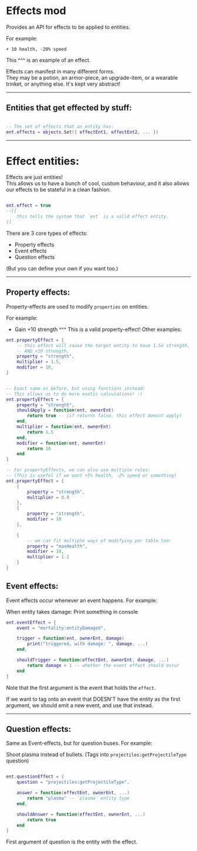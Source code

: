 
# Effects mod

Provides an API for effects to be applied to entities.

For example:
```
+ 10 health, -20% speed
```
This ^^^ is an example of an effect.

Effects can manifest in many different forms.<br/>
They may be a potion, an armor-piece, an upgrade-item, or a wearable trinket,
or anything else. It's kept very abstract!



---------------

## Entities that get effected by stuff:
```lua

-- The set of effects that an entity has:
ent.effects = objects.Set({ effectEnt1, effectEnt2, ... })


```

----------


# Effect entities:
Effects are just entities!<br/>
This allows us to have a bunch of cool, custom behaviour, and it also
allows our effects to be stateful in a clean fashion.
```lua

ent.effect = true
--[[
    this tells the system that `ent` is a valid effect entity.
]]

```


There are 3 core types of effects:
- Property effects
- Event effects
- Question effects

(But you can define your own if you want too.)

----------

## Property effects:
Property-effects are used to modify `properties` on entities.

For example:<br/>
- Gain +10 strength
^^^ This is a valid property-effect! Other examples:
```lua
ent.propertyEffect = {
    -- this effect will cause the target entity to have 1.5x strength,
    -- AND +10 strength.
    property = "strength",
    multiplier = 1.5,
    modifier = 10,
}


-- Exact same as before, but using functions instead:
-- This allows us to do more exotic calculations! :)
ent.propertyEffect = {
    property = "strength",
    shouldApply = function(ent, ownerEnt)
        return true -- (if returns false, this effect doesnt apply)
    end,
    multiplier = function(ent, ownerEnt)
        return 1.5
    end,
    modifier = function(ent, ownerEnt)
        return 10
    end
}

-- For propertyEffects, we can also use multiple rules:
-- (This is useful if we want +5% health, -2% speed or something)
ent.propertyEffect = {
    {
        property = "strength",
        multiplier = 0.9
    },
    {
        property = "strength",
        modifier = 10
    },

    {
        -- we can fit multiple ways of modifying per table too:
        property = "maxHealth",
        modifier = 10,
        multiplier = 1.1
    }
}

```


## Event effects:
Event effects occur whenever an event happens.
For example:

When entity takes damage:
    Print something in console
```lua
ent.eventEffect = {
    event = "mortality:entityDamaged",

    trigger = function(ent, ownerEnt, damage)
        print("triggered, with damage: ", damage, ...)
    end,

    shouldTrigger = function(effectEnt, ownerEnt, damage, ...)
        return damage > 1 -- whether the event effect should occur
    end
}
```

Note that the first argument is the event that holds the `effect`.

If we want to tag onto an event that DOESN'T have the entity as the
first argument, we should emit a new event, and use that instead.


---------------



## Question effects:
Same as Event-effects, but for question buses.
For example:

Shoot plasma instead of bullets.
(Tags into `projectiles:getProjectileType` question)
```lua

ent.questionEffect = {
    question = "projectiles:getProjectileType",

    answer = function(effectEnt, ownerEnt, ...)
        return "plasma" -- `plasma` entity type
    end,

    shouldAnswer = function(effectEnt, ownerEnt, ...)
        return true
    end
}
```
First argument of question is the entity with the effect.



